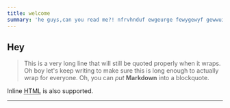 ```yaml
---
title: welcome
summary: 'he guys,can you read me?! nfrvhnduf ewgeurge fewygewyf gewwuifg'
---
```

## Hey

> This is a very long line that will still be quoted properly when it wraps. Oh boy let's keep writing to make sure this is long enough to actually wrap for everyone. Oh, you can _put_ **Markdown** into a blockquote.

Inline <abbr title="Hypertext Markup Language">HTML</abbr> is also supported.

- - -
